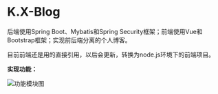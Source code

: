 # K.X-Blog
后端使用Spring Boot、Mybatis和Spring Security框架；前端使用Vue和Bootstrap框架；实现前后端分离的个人博客。

目前前端还是用的直接引用，以后会更新，转换为node.js环境下的前端项目。

**实现功能：**

![功能模块图](https://github.com/15138299517/K.X-Blog/blob/master/fbd.png)
